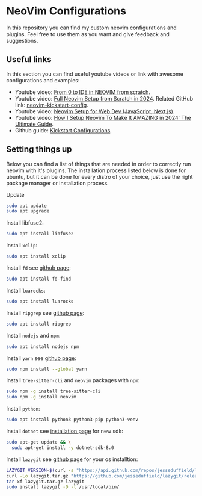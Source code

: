 # NeoVim Configurations

In this repository you can find my custom neovim configurations and plugins.
Feel free to use them as you want and give feedback and suggestions.

## Useful links

In this section you can find useful youtube videos or link with awesome configurations and examples:

- Youtube video: [From 0 to IDE in NEOVIM from scratch](https://www.youtube.com/watch?v=zHTeCSVAFNY&t=120s).
- Youtube video: [Full Neovim Setup from Scratch in 2024](https://www.youtube.com/watch?v=KYDG3AHgYEs). Related GitHub link: [neovim-kickstart-config](https://github.com/hendrikmi/neovim-kickstart-config/tree/main).
- Youtube video: [Neovim Setup for Web Dev (JavaScript, Next.js)](https://www.youtube.com/watch?v=G7-qUMKSH_Y).
- Youtube video: [How I Setup Neovim To Make It AMAZING in 2024: The Ultimate Guide](https://www.youtube.com/watch?v=6pAG3BHurdM).
- Github guide: [Kickstart Configurations](https://github.com/nvim-lua/kickstart.nvim/blob/master/init.lua).

## Setting things up

Below you can find a list of things that are needed in order to correctly run neovim with it's plugins.
The installation process listed below is done for ubuntu, but it can be done for every distro of your choice, just use the right package manager or installation process.

Update

```bash
sudo apt update
sudo apt upgrade
```

Install libfuse2:

```bash
sudo apt install libfuse2
```

Install `xclip`:

```bash
sudo apt install xclip
```

Install `fd` see [github page](https://github.com/sharkdp/fd):

```bash
sudo apt install fd-find
```

Install `luarocks`:

```bash
sudo apt install luarocks
```

Install `ripgrep` see [github page](https://github.com/BurntSushi/ripgrep?tab=readme-ov-file#installation):

```bash
sudo apt install ripgrep
```

Install `nodejs` and `npm`:

```bash
sudo apt install nodejs npm
```

Install `yarn` see [github page](https://classic.yarnpkg.com/en/docs/install#windows-stable):

```bash
sudo npm install --global yarn
```

Install `tree-sitter-cli` and `neovim` packages with `npm`:

```bash
sudo npm -g install tree-sitter-cli
sudo npm -g install neovim
```

Install `python`:

```bash
sudo apt install python3 python3-pip python3-venv
```

Install `dotnet` see [installation page](https://learn.microsoft.com/en-us/dotnet/core/install/linux) for new sdk:

```bash
sudo apt-get update && \
  sudo apt-get install -y dotnet-sdk-8.0
```

Install `lazygit` see [github page](https://github.com/jesseduffield/lazygit?tab=readme-ov-file) for your os installtion:

```bash
LAZYGIT_VERSION=$(curl -s "https://api.github.com/repos/jesseduffield/lazygit/releases/latest" | \grep -Po '"tag_name": *"v\K[^"]*')
curl -Lo lazygit.tar.gz "https://github.com/jesseduffield/lazygit/releases/download/v${LAZYGIT_VERSION}/lazygit_${LAZYGIT_VERSION}_Linux_x86_64.tar.gz"
tar xf lazygit.tar.gz lazygit
sudo install lazygit -D -t /usr/local/bin/
```
